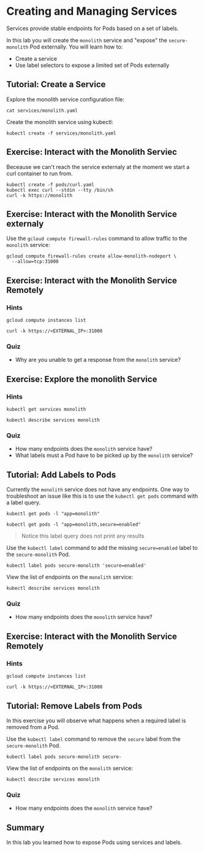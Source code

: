 # Creating and Managing Services

Services provide stable endpoints for Pods based on a set of labels.

In this lab you will create the `monolith` service and "expose" the `secure-monolith` Pod externally. You will learn how to:

* Create a service
* Use label selectors to expose a limited set of Pods externally

## Tutorial: Create a Service

Explore the monolith service configuration file:

```
cat services/monolith.yaml 
```

Create the monolith service using kubectl:

```
kubectl create -f services/monolith.yaml
```

## Exercise: Interact with the Monolith Serviec

Beceause we can't reach the service externaly at the moment we start a curl container to run from.


```
kubectl create -f pods/curl.yaml
kubectl exec curl --stdin --tty /bin/sh 
curl -k https://monolith
```

## Exercise: Interact with the Monolith Service externaly

Use the `gcloud compute firewall-rules` command to allow traffic to the `monolith` service:

```
gcloud compute firewall-rules create allow-monolith-nodeport \
  --allow=tcp:31000
```

## Exercise: Interact with the Monolith Service Remotely

### Hints

```
gcloud compute instances list
```

```
curl -k https://<EXTERNAL_IP>:31000
```

### Quiz

* Why are you unable to get a response from the `monolith` service?

## Exercise: Explore the monolith Service

### Hints

```
kubectl get services monolith
```

```
kubectl describe services monolith
```

### Quiz

* How many endpoints does the `monolith` service have?
* What labels must a Pod have to be picked up by the `monolith` service?

## Tutorial: Add Labels to Pods

Currently the `monolith` service does not have any endpoints. One way to troubleshoot an issue like this is to use the `kubectl get pods` command with a label query.

```
kubectl get pods -l "app=monolith"
```

```
kubectl get pods -l "app=monolith,secure=enabled"
```

> Notice this label query does not print any results

Use the `kubectl label` command to add the missing `secure=enabled` label to the `secure-monolith` Pod.

```
kubectl label pods secure-monolith 'secure=enabled'
```

View the list of endpoints on the `monolith` service:

```
kubectl describe services monolith
```

### Quiz

* How many endpoints does the `monolith` service have?

## Exercise: Interact with the Monolith Service Remotely

### Hints

```
gcloud compute instances list
```

```
curl -k https://<EXTERNAL_IP>:31000
```

## Tutorial: Remove Labels from Pods

In this exercise you will observe what happens when a required label is removed from a Pod.

Use the `kubectl label` command to remove the `secure` label from the `secure-monolith` Pod.

```
kubectl label pods secure-monolith secure-
```

View the list of endpoints on the `monolith` service:

```
kubectl describe services monolith
```

### Quiz

* How many endpoints does the `monolith` service have?

## Summary

In this lab you learned how to expose Pods using services and labels.
